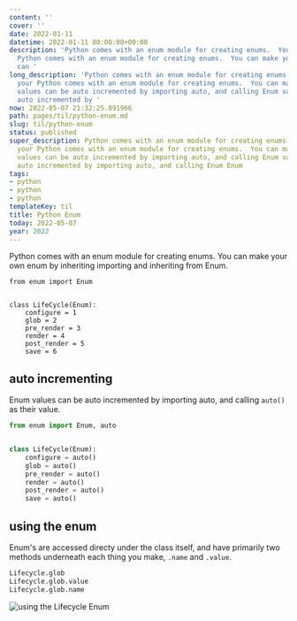```yaml
---
content: ''
cover: ''
date: 2022-01-11
datetime: 2022-01-11 00:00:00+00:00
description: 'Python comes with an enum module for creating enums.  You can make your
  Python comes with an enum module for creating enums.  You can make your Enum values
  can '
long_description: 'Python comes with an enum module for creating enums.  You can make
  your Python comes with an enum module for creating enums.  You can make your Enum
  values can be auto incremented by importing auto, and calling Enum values can be
  auto incremented by '
now: 2022-05-07 21:32:25.891966
path: pages/til/python-enum.md
slug: til/python-enum
status: published
super_description: Python comes with an enum module for creating enums.  You can make
  your Python comes with an enum module for creating enums.  You can make your Enum
  values can be auto incremented by importing auto, and calling Enum values can be
  auto incremented by importing auto, and calling Enum Enum
tags:
- python
- python
- python
templateKey: til
title: Python Enum
today: 2022-05-07
year: 2022
---
```


Python comes with an enum module for creating enums.  You can make your
own enum by inheriting importing and inheriting from Enum.

```
from enum import Enum


class LifeCycle(Enum):
    configure = 1
    glob = 2
    pre_render = 3
    render = 4
    post_render = 5
    save = 6
```

## auto incrementing

Enum values can be auto incremented by importing auto, and calling
`auto()` as their value.

``` python
from enum import Enum, auto


class LifeCycle(Enum):
    configure = auto()
    glob = auto()
    pre_render = auto()
    render = auto()
    post_render = auto()
    save = auto()
```

## using the enum

Enum's are accessed directy under the class itself, and have primarily
two methods underneath each thing you make, `.name` and `.value`.

``` python
Lifecycle.glob
Lifecycle.glob.value
Lifecycle.glob.name
```

![using the Lifecycle Enum](https://images.waylonwalker.com/using-lifecycle-enum.png)